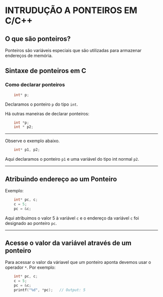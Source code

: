 # INTRUDUÇÃO A PONTEIROS EM C/C++
## O que são ponteiros?
Ponteiros são variáveis especiais que são utilizadas para armazenar endereços de memória.
## Sintaxe de ponteiros em C
### Como declarar ponteiros
```c
    int* p;
```
Declaramos o ponteiro `p` do tipo `int`.

Há outras maneiras de declarar ponteiros:

```c
    int *p;
    int * p2;
```
***
Observe o exemplo abaixo.
```c
    int* p1, p2;
```
Aqui declaramos o ponteiro `p1` e uma variável do tipo int normal `p2`.
***
## Atribuindo endereço ao um Ponteiro
Exemplo:
```c
    int* pc, c;
    c = 5;
    pc = &c;
```
Aqui atribuimos o valor 5 à variável `c` e o endereço da variável `c` foi designado ao ponteiro `pc`.
***
## Acesse o valor da variável através de um ponteiro
Para acessar o valor da váriavel que um ponteiro aponta devemos usar o operador `*`. Por exemplo:
```c
    int* pc, c;
    c = 5;
    pc = &c;
    printf("%d", *pc);   // Output: 5
```